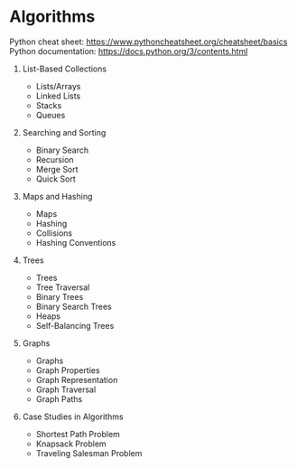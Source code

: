 # Algorithms
Python cheat sheet: https://www.pythoncheatsheet.org/cheatsheet/basics
Python documentation: https://docs.python.org/3/contents.html

1. List-Based Collections  
   - Lists/Arrays  
   - Linked Lists  
   - Stacks  
   - Queues  

2. Searching and Sorting
   - Binary Search
   - Recursion
   - Merge Sort
   - Quick Sort  

3. Maps and Hashing
   - Maps  
   - Hashing  
   - Collisions  
   - Hashing Conventions  

4. Trees  
   - Trees  
   - Tree Traversal  
   - Binary Trees  
   - Binary Search Trees  
   - Heaps  
   - Self-Balancing Trees  

5. Graphs  
   - Graphs  
   - Graph Properties  
   - Graph Representation  
   - Graph Traversal  
   - Graph Paths  

6. Case Studies in Algorithms  
   - Shortest Path Problem  
   - Knapsack Problem  
   - Traveling Salesman Problem  

